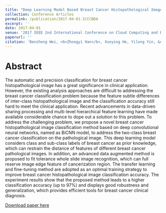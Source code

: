 ```yaml
---
title: "Deep Learning Model Based Breast Cancer Histopathological Image Classification"
collection: Conference Articles
permalink: /publication/2017-04-01-ICCCBDA
excerpt: ''
date: 2017-04-01
venue: '2017 IEEE 2nd International Conference on Cloud Computing and Big Data Analysis (ICCCBDA)'
paperurl: ''
citation: 'Benzheng Wei, <b>Zhongyi Han</b>, Xueying He, Yilong Yin, &quot;Deep Learning Model Based Breast Cancer Histopathological Image Classification&quot;. <i>2017 IEEE 2nd International Conference on Cloud Computing and Big Data Analysis (ICCCBDA)</i>, 2017,  pp. 348-353, doi: 10.1109/ICCCBDA.2017.7951937.'
---
```

Abstract
===
The automatic and precision classification for breast cancer histopathological image has a great significance in clinical application. However, the existing analysis approaches are difficult to addressing the breast cancer classification problem because the feature subtle differences of inter-class histopathological image and the classification accuracy still hard to meet the clinical application. Recent advancements in data-driven sharing processing and multi-level hierarchical feature learning have made available considerable chance to dope out a solution to this problem. To address the challenging problem, we propose a novel breast cancer histopathological image classification method based on deep convolutional neural networks, named as BiCNN model, to address the two-class breast cancer classification on the pathological image. This deep learning model considers class and sub-class labels of breast cancer as prior knowledge, which can restrain the distance of features of different breast cancer pathological images. In addition, an advanced data augmented method is proposed to fit tolerance whole slide image recognition, which can full reserve image edge feature of cancerization region. The transfer learning and fine-tuning method are adopted as an optimal training strategy to improve breast cancer histopathological image classification accuracy. The experiment results show that the proposed method leads to a higher classification accuracy (up to 97%) and displays good robustness and generalization, which provides efficient tools for breast cancer clinical diagnosis.

[Download paper here](https://ieeexplore.ieee.org/abstract/document/7951937)